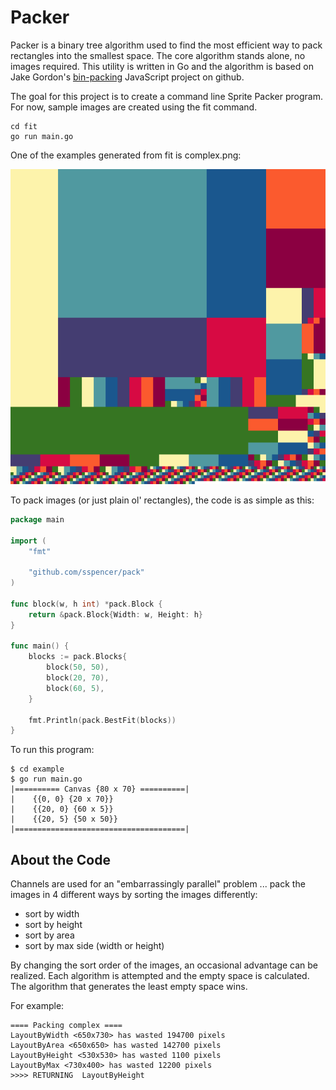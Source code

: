 # Packer

Packer is a binary tree algorithm used to find the most efficient way
to pack rectangles into the smallest space.  The core algorithm stands alone,
no images required. This utility is written in Go and the algorithm is based on
Jake Gordon's [bin-packing](https://github.com/jakesgordon/bin-packing)
JavaScript project on github.

The goal for this project is to create a command line Sprite Packer program.
For now, sample images are created using the fit command.

    cd fit
    go run main.go

One of the examples generated from fit is complex.png:

<img src="doc/complex.png?raw=true" />

To pack images (or just plain ol' rectangles), the code is as simple as this:

```go
package main

import (
	"fmt"

	"github.com/sspencer/pack"
)

func block(w, h int) *pack.Block {
	return &pack.Block{Width: w, Height: h}
}

func main() {
	blocks := pack.Blocks{
		block(50, 50),
		block(20, 70),
		block(60, 5),
	}

	fmt.Println(pack.BestFit(blocks))
}
```

To run this program:

````
$ cd example
$ go run main.go
|========== Canvas {80 x 70} ==========|
|    {{0, 0} {20 x 70}}
|    {{20, 0} {60 x 5}}
|    {{20, 5} {50 x 50}}
|======================================|
````

## About the Code

Channels are used for an "embarrassingly parallel" problem ... pack the
images in 4 different ways by sorting the images differently:

* sort by width
* sort by height
* sort by area
* sort by max side (width or height)

By changing the sort order of the images, an occasional advantage can
be realized.  Each algorithm is attempted and the empty space is
calculated.  The algorithm that generates the least empty space wins.

For example:

	==== Packing complex ====
	LayoutByWidth <650x730> has wasted 194700 pixels
	LayoutByArea <650x650> has wasted 142700 pixels
	LayoutByHeight <530x530> has wasted 1100 pixels
	LayoutByMax <730x400> has wasted 12200 pixels
	>>>> RETURNING  LayoutByHeight
